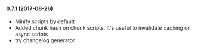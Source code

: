 #### 0.7.1 (2017-08-26)
- Minify scripts by default
- Added chunk hash on chunk scripts. It's useful to invalidate caching on async scripts
- try changelog generator

